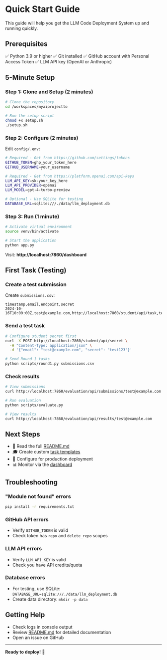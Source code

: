 # Quick Start Guide

This guide will help you get the LLM Code Deployment System up and running quickly.

## Prerequisites

✅ Python 3.9 or higher
✅ Git installed
✅ GitHub account with Personal Access Token
✅ LLM API key (OpenAI or Anthropic)

## 5-Minute Setup

### Step 1: Clone and Setup (2 minutes)

```bash
# Clone the repository
cd /workspaces/myaiprojectto

# Run the setup script
chmod +x setup.sh
./setup.sh
```

### Step 2: Configure (2 minutes)

Edit `config/.env`:

```bash
# Required - Get from https://github.com/settings/tokens
GITHUB_TOKEN=ghp_your_token_here
GITHUB_USERNAME=your_username

# Required - Get from https://platform.openai.com/api-keys
LLM_API_KEY=sk-your_key_here
LLM_API_PROVIDER=openai
LLM_MODEL=gpt-4-turbo-preview

# Optional - Use SQLite for testing
DATABASE_URL=sqlite:///./data/llm_deployment.db
```

### Step 3: Run (1 minute)

```bash
# Activate virtual environment
source venv/bin/activate

# Start the application
python app.py
```

Visit: **http://localhost:7860/dashboard**

## First Task (Testing)

### Create a test submission

Create `submissions.csv`:
```csv
timestamp,email,endpoint,secret
2024-10-16T10:00:00Z,test@example.com,http://localhost:7860/student/api/task,test123
```

### Send a test task

```bash
# Configure student secret first
curl -X POST http://localhost:7860/student/api/secret \
  -H "Content-Type: application/json" \
  -d '{"email": "test@example.com", "secret": "test123"}'

# Send Round 1 tasks
python scripts/round1.py submissions.csv
```

### Check results

```bash
# View submissions
curl http://localhost:7860/evaluation/api/submissions/test@example.com

# Run evaluation
python scripts/evaluate.py

# View results
curl http://localhost:7860/evaluation/api/results/test@example.com
```

## Next Steps

- 📖 Read the full [README.md](README.md)
- 🎓 Create custom [task templates](templates/tasks/)
- 🔧 Configure for production deployment
- 📊 Monitor via the [dashboard](http://localhost:7860/dashboard)

## Troubleshooting

### "Module not found" errors
```bash
pip install -r requirements.txt
```

### GitHub API errors
- Verify `GITHUB_TOKEN` is valid
- Check token has `repo` and `delete_repo` scopes

### LLM API errors
- Verify `LLM_API_KEY` is valid
- Check you have API credits/quota

### Database errors
- For testing, use SQLite: `DATABASE_URL=sqlite:///./data/llm_deployment.db`
- Create data directory: `mkdir -p data`

## Getting Help

- Check logs in console output
- Review [README.md](README.md) for detailed documentation
- Open an issue on GitHub

---

**Ready to deploy!** 🎉
